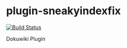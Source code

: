 plugin-sneakyindexfix
=====================
[![Build Status](https://travis-ci.org/lisps/plugin-sneakyindexfix.svg?branch=master)](https://travis-ci.org/lisps/plugin-sneakyindexfix)

Dokuwiki Plugin
